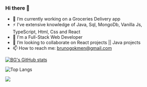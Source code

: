 ### Hi there 👋

<!--
**burgokmen/burgokmen** is a ✨ _special_ ✨ repository because its `README.md` (this file) appears on your GitHub profile.

Here are some ideas to get you started:

- 🔭 I’m currently working on ...
- 🌱 I’m currently learning ...
- 👯 I’m looking to collaborate on ...
- 🤔 I’m looking for help with ...
- 💬 Ask me about ...
- 📫 How to reach me: ...
- 😄 Pronouns: ...
- ⚡ Fun fact: ...
-->

- 🌱 I’m currently working on a Groceries Delivery app
- ⚡ I've extensive knowledge of Java, Sql, MongoDb, Vanilla Js, TypeScript, Html, Css and React
- 🔭 I'm a Full-Stack Web Developer
- 👯 I’m looking to collaborate on React projects || Java projects
- 📫 How to reach me: brunogokmen@gmail.com

[![BG's GitHub stats](https://github-readme-stats.vercel.app/api?username=burgokmen)](https://github.com/burgokmen/github-readme-stats)

![Top Langs](https://github-readme-stats.vercel.app/api/top-langs/?username=burgokmen&langs_count=2&layout=donut-vertical)

![](https://komarev.com/ghpvc/?username=burgokmen&base=391&color=a34e15)

  
